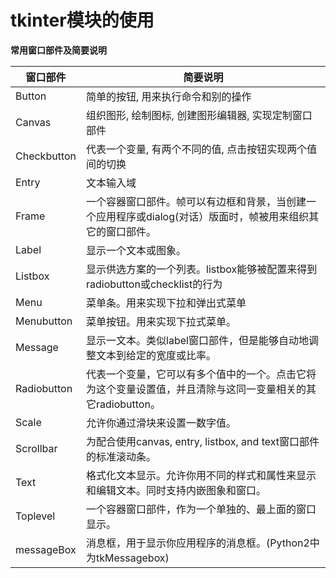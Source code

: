 # tkinter模块的使用

**常用窗口部件及简要说明**

| 窗口部件    | 简要说明                                                                                                    |
|-------------|-------------------------------------------------------------------------------------------------------------|
| Button      | 简单的按钮, 用来执行命令和别的操作                                                                          |
| Canvas      | 组织图形, 绘制图标, 创建图形编辑器, 实现定制窗口部件                                                        |
| Checkbutton | 代表一个变量, 有两个不同的值, 点击按钮实现两个值间的切换                                                    |
| Entry       | 文本输入域                                                                                                  |
| Frame       | 一个容器窗口部件。帧可以有边框和背景，当创建一个应用程序或dialog(对话）版面时，帧被用来组织其它的窗口部件。 |
| Label       | 显示一个文本或图象。                                                                                        |
| Listbox     | 显示供选方案的一个列表。listbox能够被配置来得到radiobutton或checklist的行为                                 |
| Menu        | 菜单条。用来实现下拉和弹出式菜单                                                                            |
| Menubutton  | 菜单按钮。用来实现下拉式菜单。                                                                              |
| Message     | 显示一文本。类似label窗口部件，但是能够自动地调整文本到给定的宽度或比率。                                   |
| Radiobutton | 代表一个变量，它可以有多个值中的一个。点击它将为这个变量设置值，并且清除与这同一变量相关的其它radiobutton。 |
| Scale       | 允许你通过滑块来设置一数字值。                                                                              |
| Scrollbar   | 为配合使用canvas, entry, listbox, and text窗口部件的标准滚动条。                                            |
| Text        | 格式化文本显示。允许你用不同的样式和属性来显示和编辑文本。同时支持内嵌图象和窗口。                          |
| Toplevel    | 一个容器窗口部件，作为一个单独的、最上面的窗口显示。                                                        |
| messageBox  | 消息框，用于显示你应用程序的消息框。(Python2中为tkMessagebox)                                               |
